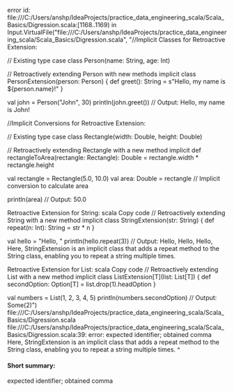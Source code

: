 error id: file:///C:/Users/anshp/IdeaProjects/practice_data_engineering_scala/Scala_Basics/Digression.scala:[1168..1169) in Input.VirtualFile("file:///C:/Users/anshp/IdeaProjects/practice_data_engineering_scala/Scala_Basics/Digression.scala", "//Implicit Classes for Retroactive Extension:

// Existing type
case class Person(name: String, age: Int)

// Retroactively extending Person with new methods
implicit class PersonExtension(person: Person) {
  def greet(): String = s"Hello, my name is ${person.name}!"
}

val john = Person("John", 30)
println(john.greet()) // Output: Hello, my name is John!


//Implicit Conversions for Retroactive Extension:

// Existing type
case class Rectangle(width: Double, height: Double)

// Retroactively extending Rectangle with a new method
implicit def rectangleToArea(rectangle: Rectangle): Double = rectangle.width * rectangle.height

val rectangle = Rectangle(5.0, 10.0)
val area: Double = rectangle // Implicit conversion to calculate area

println(area) // Output: 50.0


Retroactive Extension for String:
scala
Copy code
// Retroactively extending String with a new method
implicit class StringExtension(str: String) {
  def repeat(n: Int): String = str * n
}

val hello = "Hello, "
println(hello.repeat(3)) // Output: Hello, Hello, Hello,
Here, StringExtension is an implicit class that adds a repeat method to the String class, enabling you to repeat a string multiple times.

Retroactive Extension for List:
scala
Copy code
// Retroactively extending List with a new method
implicit class ListExtension[T](list: List[T]) {
  def secondOption: Option[T] = list.drop(1).headOption
}

val numbers = List(1, 2, 3, 4, 5)
println(numbers.secondOption) // Output: Some(2)")
file:///C:/Users/anshp/IdeaProjects/practice_data_engineering_scala/Scala_Basics/Digression.scala
file:///C:/Users/anshp/IdeaProjects/practice_data_engineering_scala/Scala_Basics/Digression.scala:39: error: expected identifier; obtained comma
Here, StringExtension is an implicit class that adds a repeat method to the String class, enabling you to repeat a string multiple times.
                                                                                        ^
#### Short summary: 

expected identifier; obtained comma